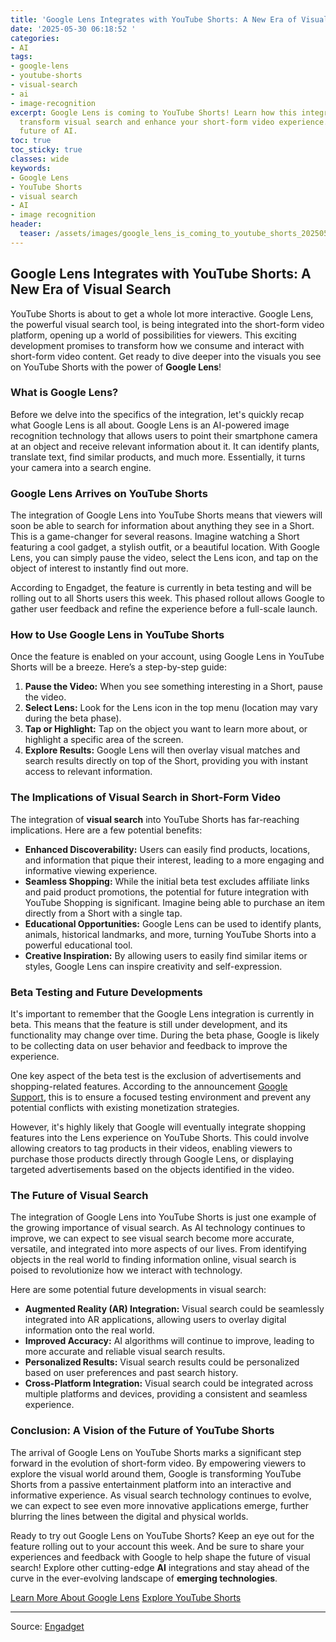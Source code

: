 ```yaml
---
title: 'Google Lens Integrates with YouTube Shorts: A New Era of Visual Search'
date: '2025-05-30 06:18:52 '
categories:
- AI
tags:
- google-lens
- youtube-shorts
- visual-search
- ai
- image-recognition
excerpt: Google Lens is coming to YouTube Shorts! Learn how this integration will
  transform visual search and enhance your short-form video experience. Explore the
  future of AI.
toc: true
toc_sticky: true
classes: wide
keywords:
- Google Lens
- YouTube Shorts
- visual search
- AI
- image recognition
header:
  teaser: /assets/images/google_lens_is_coming_to_youtube_shorts_20250530061851.jpg
---
```


## Google Lens Integrates with YouTube Shorts: A New Era of Visual Search

YouTube Shorts is about to get a whole lot more interactive. Google Lens, the powerful visual search tool, is being integrated into the short-form video platform, opening up a world of possibilities for viewers. This exciting development promises to transform how we consume and interact with short-form video content. Get ready to dive deeper into the visuals you see on YouTube Shorts with the power of **Google Lens**!

### What is Google Lens?

Before we delve into the specifics of the integration, let's quickly recap what Google Lens is all about. Google Lens is an AI-powered image recognition technology that allows users to point their smartphone camera at an object and receive relevant information about it. It can identify plants, translate text, find similar products, and much more. Essentially, it turns your camera into a search engine.

### Google Lens Arrives on YouTube Shorts

The integration of Google Lens into YouTube Shorts means that viewers will soon be able to search for information about anything they see in a Short. This is a game-changer for several reasons. Imagine watching a Short featuring a cool gadget, a stylish outfit, or a beautiful location. With Google Lens, you can simply pause the video, select the Lens icon, and tap on the object of interest to instantly find out more.

According to Engadget, the feature is currently in beta testing and will be rolling out to all Shorts users this week. This phased rollout allows Google to gather user feedback and refine the experience before a full-scale launch.

### How to Use Google Lens in YouTube Shorts

Once the feature is enabled on your account, using Google Lens in YouTube Shorts will be a breeze. Here’s a step-by-step guide:

1.  **Pause the Video:** When you see something interesting in a Short, pause the video.
2.  **Select Lens:** Look for the Lens icon in the top menu (location may vary during the beta phase).
3.  **Tap or Highlight:** Tap on the object you want to learn more about, or highlight a specific area of the screen.
4.  **Explore Results:** Google Lens will then overlay visual matches and search results directly on top of the Short, providing you with instant access to relevant information.

### The Implications of Visual Search in Short-Form Video

The integration of **visual search** into YouTube Shorts has far-reaching implications. Here are a few potential benefits:

*   **Enhanced Discoverability:** Users can easily find products, locations, and information that pique their interest, leading to a more engaging and informative viewing experience.
*   **Seamless Shopping:** While the initial beta test excludes affiliate links and paid product promotions, the potential for future integration with YouTube Shopping is significant. Imagine being able to purchase an item directly from a Short with a single tap.
*   **Educational Opportunities:** Google Lens can be used to identify plants, animals, historical landmarks, and more, turning YouTube Shorts into a powerful educational tool.
*   **Creative Inspiration:** By allowing users to easily find similar items or styles, Google Lens can inspire creativity and self-expression.

### Beta Testing and Future Developments

It's important to remember that the Google Lens integration is currently in beta. This means that the feature is still under development, and its functionality may change over time. During the beta phase, Google is likely to be collecting data on user behavior and feedback to improve the experience.

One key aspect of the beta test is the exclusion of advertisements and shopping-related features. According to the announcement [Google Support](https://support.google.com), this is to ensure a focused testing environment and prevent any potential conflicts with existing monetization strategies.

However, it's highly likely that Google will eventually integrate shopping features into the Lens experience on YouTube Shorts. This could involve allowing creators to tag products in their videos, enabling viewers to purchase those products directly through Google Lens, or displaying targeted advertisements based on the objects identified in the video.

### The Future of Visual Search

The integration of Google Lens into YouTube Shorts is just one example of the growing importance of visual search. As AI technology continues to improve, we can expect to see visual search become more accurate, versatile, and integrated into more aspects of our lives. From identifying objects in the real world to finding information online, visual search is poised to revolutionize how we interact with technology.

Here are some potential future developments in visual search:

*   **Augmented Reality (AR) Integration:** Visual search could be seamlessly integrated into AR applications, allowing users to overlay digital information onto the real world.
*   **Improved Accuracy:** AI algorithms will continue to improve, leading to more accurate and reliable visual search results.
*   **Personalized Results:** Visual search results could be personalized based on user preferences and past search history.
*   **Cross-Platform Integration:** Visual search could be integrated across multiple platforms and devices, providing a consistent and seamless experience.

### Conclusion: A Vision of the Future of YouTube Shorts

The arrival of Google Lens on YouTube Shorts marks a significant step forward in the evolution of short-form video. By empowering viewers to explore the visual world around them, Google is transforming YouTube Shorts from a passive entertainment platform into an interactive and informative experience. As visual search technology continues to evolve, we can expect to see even more innovative applications emerge, further blurring the lines between the digital and physical worlds.

Ready to try out Google Lens on YouTube Shorts? Keep an eye out for the feature rolling out to your account this week. And be sure to share your experiences and feedback with Google to help shape the future of visual search! Explore other cutting-edge **AI** integrations and stay ahead of the curve in the ever-evolving landscape of **emerging technologies**.

[Learn More About Google Lens](https://lens.google.com/)
[Explore YouTube Shorts](https://www.youtube.com/shorts/)


---

Source: [Engadget](https://www.engadget.com/entertainment/youtube/google-lens-is-coming-to-youtube-shorts-221803755.html?src=rss)